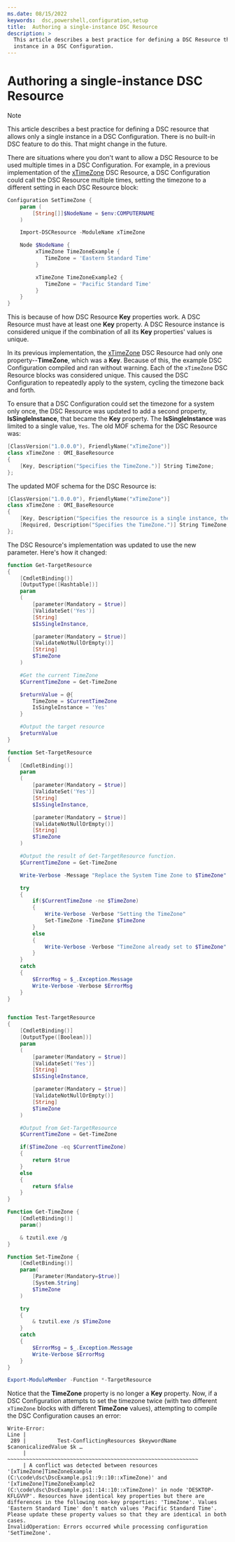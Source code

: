 ```yaml
---
ms.date: 08/15/2022
keywords:  dsc,powershell,configuration,setup
title:  Authoring a single-instance DSC Resource
description: >
  This article describes a best practice for defining a DSC Resource that allows only a single
  instance in a DSC Configuration.
---
```


# Authoring a single-instance DSC Resource

> [!NOTE]
> This article describes a best practice for defining a DSC resource that allows only a single
> instance in a DSC Configuration. There is no built-in DSC feature to do this. That might change in
> the future.

There are situations where you don't want to allow a DSC Resource to be used multiple times in a
DSC Configuration. For example, in a previous implementation of the [xTimeZone][1] DSC Resource, a
DSC Configuration could call the DSC Resource multiple times, setting the timezone to a different
setting in each DSC Resource block:

```powershell
Configuration SetTimeZone {
    param (
        [String[]]$NodeName = $env:COMPUTERNAME
    )

    Import-DSCResource -ModuleName xTimeZone

    Node $NodeName {
         xTimeZone TimeZoneExample {
            TimeZone = 'Eastern Standard Time'
         }

         xTimeZone TimeZoneExample2 {
            TimeZone = 'Pacific Standard Time'
         }
    }
}
```

This is because of how DSC Resource **Key** properties work. A DSC Resource must have at least one
**Key** property. A DSC Resource instance is considered unique if the combination of all its **Key**
properties' values is unique.

In its previous implementation, the [xTimeZone][1] DSC Resource had only one property--**TimeZone**,
which was a **Key**. Because of this, the example DSC Configuration compiled and ran without
warning. Each of the `xTimeZone` DSC Resource blocks was considered unique. This caused the DSC
Configuration to repeatedly apply to the system, cycling the timezone back and forth.

To ensure that a DSC Configuration could set the timezone for a system only once, the DSC Resource
was updated to add a second property, **IsSingleInstance**, that became the **Key** property. The
**IsSingleInstance** was limited to a single value, `Yes`. The old MOF schema for the DSC Resource
was:

```powershell
[ClassVersion("1.0.0.0"), FriendlyName("xTimeZone")]
class xTimeZone : OMI_BaseResource
{
    [Key, Description("Specifies the TimeZone.")] String TimeZone;
};
```

The updated MOF schema for the DSC Resource is:

```powershell
[ClassVersion("1.0.0.0"), FriendlyName("xTimeZone")]
class xTimeZone : OMI_BaseResource
{
    [Key, Description("Specifies the resource is a single instance, the value must be 'Yes'"), ValueMap{"Yes"}, Values{"Yes"}] String IsSingleInstance;
    [Required, Description("Specifies the TimeZone.")] String TimeZone;
};
```

The DSC Resource's implementation was updated to use the new parameter. Here's how it changed:

```powershell
function Get-TargetResource
{
    [CmdletBinding()]
    [OutputType([Hashtable])]
    param
    (
        [parameter(Mandatory = $true)]
        [ValidateSet('Yes')]
        [String]
        $IsSingleInstance,

        [parameter(Mandatory = $true)]
        [ValidateNotNullOrEmpty()]
        [String]
        $TimeZone
    )

    #Get the current TimeZone
    $CurrentTimeZone = Get-TimeZone

    $returnValue = @{
        TimeZone = $CurrentTimeZone
        IsSingleInstance = 'Yes'
    }

    #Output the target resource
    $returnValue
}

function Set-TargetResource
{
    [CmdletBinding()]
    param
    (
        [parameter(Mandatory = $true)]
        [ValidateSet('Yes')]
        [String]
        $IsSingleInstance,

        [parameter(Mandatory = $true)]
        [ValidateNotNullOrEmpty()]
        [String]
        $TimeZone
    )

    #Output the result of Get-TargetResource function.
    $CurrentTimeZone = Get-TimeZone

    Write-Verbose -Message "Replace the System Time Zone to $TimeZone"

    try
    {
        if($CurrentTimeZone -ne $TimeZone)
        {
            Write-Verbose -Verbose "Setting the TimeZone"
            Set-TimeZone -TimeZone $TimeZone
        }
        else
        {
            Write-Verbose -Verbose "TimeZone already set to $TimeZone"
        }
    }
    catch
    {
        $ErrorMsg = $_.Exception.Message
        Write-Verbose -Verbose $ErrorMsg
    }
}


function Test-TargetResource
{
    [CmdletBinding()]
    [OutputType([Boolean])]
    param
    (
        [parameter(Mandatory = $true)]
        [ValidateSet('Yes')]
        [String]
        $IsSingleInstance,

        [parameter(Mandatory = $true)]
        [ValidateNotNullOrEmpty()]
        [String]
        $TimeZone
    )

    #Output from Get-TargetResource
    $CurrentTimeZone = Get-TimeZone

    if($TimeZone -eq $CurrentTimeZone)
    {
        return $true
    }
    else
    {
        return $false
    }
}

Function Get-TimeZone {
    [CmdletBinding()]
    param()

    & tzutil.exe /g
}

Function Set-TimeZone {
    [CmdletBinding()]
    param(
        [Parameter(Mandatory=$true)]
        [System.String]
        $TimeZone
    )

    try
    {
        & tzutil.exe /s $TimeZone
    }
    catch
    {
        $ErrorMsg = $_.Exception.Message
        Write-Verbose $ErrorMsg
    }
}

Export-ModuleMember -Function *-TargetResource
```

Notice that the **TimeZone** property is no longer a **Key** property. Now, if a DSC Configuration
attempts to set the timezone twice (with two different `xTimeZone` blocks with different
**TimeZone** values), attempting to compile the DSC Configuration causes an error:

```Output
Write-Error:
Line |
 289 |          Test-ConflictingResources $keywordName $canonicalizedValue $k …
     |          ~~~~~~~~~~~~~~~~~~~~~~~~~~~~~~~~~~~~~~~~~~~~~~~~~~~~~~~~~~~~~
     | A conflict was detected between resources '[xTimeZone]TimeZoneExample (C:\code\dsc\DscExample.ps1::9::10::xTimeZone)' and '[xTimeZone]TimeZoneExample2 (C:\code\dsc\DscExample.ps1::14::10::xTimeZone)' in node 'DESKTOP-KFLGVVP'. Resources have identical key properties but there are differences in the following non-key properties: 'TimeZone'. Values 'Eastern Standard Time' don't match values 'Pacific Standard Time'. Please update these property values so that they are identical in both cases.
InvalidOperation: Errors occurred while processing configuration 'SetTimeZone'.
```

<!-- Reference Links -->

[1]: https://github.com/PowerShell/xTimeZone

